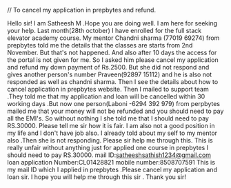 // To cancel my application in prepbytes and refund.

Hello sir!
I am Satheesh M .Hope you are doing well. I am here for seeking your help. Last month(28th october) I have enrolled for the full stack elevator academy course. My mentor Chandni sharma (77019 69274) from prepbytes told me the details that the classes are starts from 2nd November. But that's not happened. And also after 10 days the access for the portal is not given for me. So I asked him please cancel my application and refund my down payment of Rs.2500. But she did not respond and gives another person's number Praveen(92897 15112) and he is also not responded as well as chandni sharma. Then I see the details about how to cancel application in prepbytes website. Then I mailed to support team .They told me that my application and loan will be cancelled within 30 working days .But now one person(Laboni -6294 392 979) from perpbytes mailed me that your money will not be refunded and you should need to pay all the EMI's.
              So without nothing I she told me that I should need to pay RS.30000. Please tell me sir how it is fair. I am also not a good position in my life and I don't have job also. I already told about my self to my mentor also .Then she is not responding. 
           Please sir help me through this. This is really unfair without anything just for applied one course in prepbytes I should need to pay RS.30000. 
       mail ID:satheeshsathish1234@gmail.com
       loan application Number:CL01428821
mobile number:8508707591
This is my mail ID which I applied in prepbytes .Please cancel my application and loan sir. I hope you will help me through this sir .
        Thank you sir!

        
